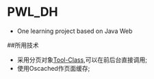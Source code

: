 # PWL_DH
- One learning project based on Java Web

##所用技术
- 采用分页对象[Tool-Class](https://github.com/KwSun/Tool-Class/tree/master/page),可以在前后台直接调用;
- 使用Oscached作页面缓存;